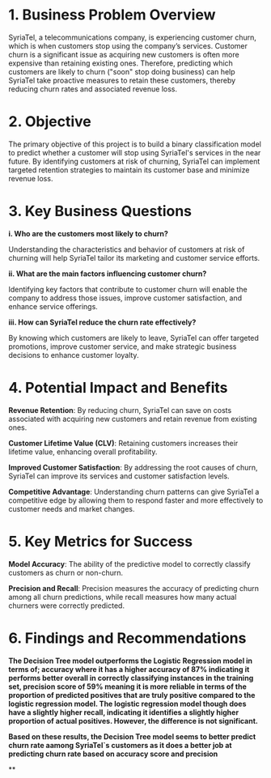 
# 1. Business Problem Overview


SyriaTel, a telecommunications company, is experiencing customer churn, which is when customers stop using the company’s services. Customer churn is a significant issue as acquiring new customers is often more expensive than retaining existing ones. Therefore, predicting which customers are likely to churn ("soon" stop doing business) can help SyriaTel take proactive measures to retain these customers, thereby reducing churn rates and associated revenue loss.

# 2. Objective

The primary objective of this project is to build a binary classification model to predict whether a customer will stop using SyriaTel's services in the near future. By identifying customers at risk of churning, SyriaTel can implement targeted retention strategies to maintain its customer base and minimize revenue loss.

# 3. Key Business Questions

**i. Who are the customers most likely to churn?**

Understanding the characteristics and behavior of customers at risk of churning will help SyriaTel tailor its marketing and customer service efforts.

**ii. What are the main factors influencing customer churn?**

Identifying key factors that contribute to customer churn will enable the company to address those issues, improve customer satisfaction, and enhance service offerings.

**iii. How can SyriaTel reduce the churn rate effectively?**

By knowing which customers are likely to leave, SyriaTel can offer targeted promotions, improve customer service, and make strategic business decisions to enhance customer loyalty.

# 4. Potential Impact and Benefits

**Revenue Retention**: By reducing churn, SyriaTel can save on costs associated with acquiring new customers and retain revenue from existing ones.

**Customer Lifetime Value (CLV)**: Retaining customers increases their lifetime value, enhancing overall profitability.

**Improved Customer Satisfaction**: By addressing the root causes of churn, SyriaTel can improve its services and customer satisfaction levels.

**Competitive Advantage**: Understanding churn patterns can give SyriaTel a competitive edge by allowing them to respond faster and more effectively to customer needs and market changes.


# 5. Key Metrics for Success


**Model Accuracy**: The ability of the predictive model to correctly classify customers as churn or non-churn.

**Precision and Recall**: Precision measures the accuracy of predicting churn among all churn predictions, while recall measures how many actual churners were correctly predicted.

# 6. Findings and Recommendations

**The Decision Tree model outperforms the Logistic Regression model in terms of;  accuracy where it has a higher accuracy of 87% indicating it performs better overall in correctly classifying instances in the training set, precision score of 59% meaning it is more reliable in terms of the proportion of predicted positives that are truly positive compared to the logistic regression model. The logistic regression model though does have a slightly higher recall, indicating it identifies a slightly higher proportion of actual positives. However, the difference is not significant.**

**Based on these results, the Decision Tree model seems to better predict churn rate aamong SyriaTel`s customers as it does a better job at predicting churn rate based on accuracy score and precision**

**
